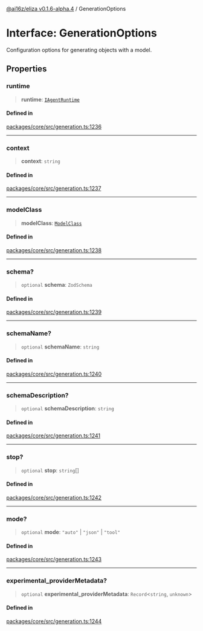 [@ai16z/eliza v0.1.6-alpha.4](../index.md) / GenerationOptions

# Interface: GenerationOptions

Configuration options for generating objects with a model.

## Properties

### runtime

> **runtime**: [`IAgentRuntime`](IAgentRuntime.md)

#### Defined in

[packages/core/src/generation.ts:1236](https://github.com/ai16z/eliza/blob/main/packages/core/src/generation.ts#L1236)

***

### context

> **context**: `string`

#### Defined in

[packages/core/src/generation.ts:1237](https://github.com/ai16z/eliza/blob/main/packages/core/src/generation.ts#L1237)

***

### modelClass

> **modelClass**: [`ModelClass`](../enumerations/ModelClass.md)

#### Defined in

[packages/core/src/generation.ts:1238](https://github.com/ai16z/eliza/blob/main/packages/core/src/generation.ts#L1238)

***

### schema?

> `optional` **schema**: `ZodSchema`

#### Defined in

[packages/core/src/generation.ts:1239](https://github.com/ai16z/eliza/blob/main/packages/core/src/generation.ts#L1239)

***

### schemaName?

> `optional` **schemaName**: `string`

#### Defined in

[packages/core/src/generation.ts:1240](https://github.com/ai16z/eliza/blob/main/packages/core/src/generation.ts#L1240)

***

### schemaDescription?

> `optional` **schemaDescription**: `string`

#### Defined in

[packages/core/src/generation.ts:1241](https://github.com/ai16z/eliza/blob/main/packages/core/src/generation.ts#L1241)

***

### stop?

> `optional` **stop**: `string`[]

#### Defined in

[packages/core/src/generation.ts:1242](https://github.com/ai16z/eliza/blob/main/packages/core/src/generation.ts#L1242)

***

### mode?

> `optional` **mode**: `"auto"` \| `"json"` \| `"tool"`

#### Defined in

[packages/core/src/generation.ts:1243](https://github.com/ai16z/eliza/blob/main/packages/core/src/generation.ts#L1243)

***

### experimental\_providerMetadata?

> `optional` **experimental\_providerMetadata**: `Record`\<`string`, `unknown`\>

#### Defined in

[packages/core/src/generation.ts:1244](https://github.com/ai16z/eliza/blob/main/packages/core/src/generation.ts#L1244)
